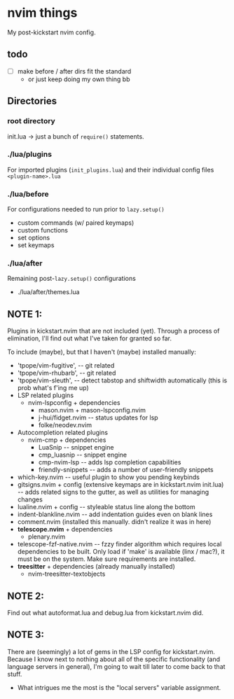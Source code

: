 # nvim things
My post-kickstart nvim config.

## todo
- [ ] make before / after dirs fit the standard
    - or just keep doing my own thing bb

## Directories
### root directory
init.lua -> just a bunch of `require()` statements.

### ./lua/plugins
For imported plugins (`init_plugins.lua`) and their individual config files `<plugin-name>.lua`

### ./lua/before
For configurations needed to run prior to `lazy.setup()`
- custom commands (w/ paired keymaps)
- custom functions
- set options
- set keymaps

### ./lua/after
Remaining post-`lazy.setup()` configurations
- ./lua/after/themes.lua

## NOTE 1:
Plugins in kickstart.nvim that are not included (yet).
Through a process of elimination, I'll find out what I've taken for granted so far.

To include (maybe), but that I haven't (maybe) installed manually:
- 'tpope/vim-fugitive', -- git related
- 'tpope/vim-rhubarb', -- git related
- 'tpope/vim-sleuth', -- detect tabstop and shiftwidth automatically (this is prob what's f'ing me up)
- LSP related plugins
    - nvim-lspconfig + dependencies
        - mason.nvim + mason-lspconfig.nvim
        - j-hui/fidget.nvim -- status updates for lsp
        - folke/neodev.nvim
- Autocompletion related plugins
    - nvim-cmp + dependencies
        - LuaSnip -- snippet engine
        - cmp_luasnip -- snippet engine
        - cmp-nvim-lsp -- adds lsp completion capabilities
        - friendly-snippets -- adds a number of user-friendly snippets
- which-key.nvim -- useful plugin to show you pending keybinds
- gitsigns.nvim + config (extensive keymaps are in kickstart.nvim init.lua) -- adds related signs to the gutter, as well as utilities for managing changes
- lualine.nvim + config -- styleable status line along the bottom
- indent-blankline.nvim -- add indentation guides even on blank lines
- comment.nvim (installed this manually. didn't realize it was in here)
- **telescope.nvim** + dependencies
    - plenary.nvim
- telescope-fzf-native.nvim -- fzzy finder algorithm which requires local dependencies to be built. Only load if 'make' is available (linx / mac?), it must be on the system. Make sure requirements are installed.
- **treesitter** + dependencies (already manually installed)
    - nvim-treesitter-textobjects

## NOTE 2:
Find out what autoformat.lua and debug.lua from kickstart.nvim did.

## NOTE 3:
There are (seemingly) a lot of gems in the LSP config for kickstart.nvim. Because I know next to nothing about all of the specific functionality (and language servers in general), I'm going to wait till later to come back to that stuff.
- What intrigues me the most is the "local servers" variable assignment.
